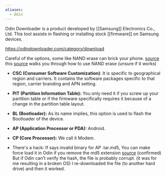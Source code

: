 ```yaml
---
aliases:
  - Odin
---
```


Odin Downloader is a product developed by [[Samsung]] Electronics Co., Ltd. This tool assists in flashing or installing stock [[firmware]] on Samsung devices.

https://odindownloader.com/category/download

Careful of the options, some like NAND erase can brick your phone. [source](https://www.scribd.com/document/515749966/Odin-NAND-Erase-Guide-Re-partition-Samsung-Devices-complete#:~:text=It%20explains%20that%20Odin%20can,all%20data%20on%20the%20device.)
this [source](https://xdaforums.com/t/guide-repair-unbrick-unroot-re-lock-bootloader-and-flash-stock-firmware-in-samsung-devices.4452839/)  walks you through how to use NAND erase (unsure if it works)

- **CSC (Consumer Software Customization)**: It is specific to geographical region and carriers. It contains the software packages specific to that region, carrier branding and APN setting.
- **PIT (Partition Information Table):** You only need it if you screw up your partition table or if the firmware specifically requires it because of a change in the partition table layout.
- **BL (Bootloader):** As its name implies, this option is used to flash the Bootloader of the device.
- **AP (Application Processor or PDA):** Android.
- **CP (Core Processor):** We call it Modem.

- There's a hack:
  If says invalid binary for AP .tar.md5, 
  You can make force load it in Odin if you remove the md5 extension [source](https://www.youtube.com/watch?v=5YaNLDJNnk0) (confirmed)
  But if Odin can't verify the hash, the file is probably corrupt. (it was for me resulting in a broken OS)
  I re-downloaded the file (to another hard drive) and then it worked.